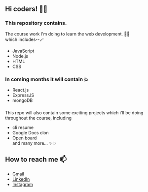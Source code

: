 ## Hi coders! 🙋‍♂️
### This repository contains.
The course work I'm doing to learn the web development. 🧑‍💻 <br/>
which includes--🪄 <br/>
- JavaScript <br/>
- Node.js <br/>
- HTML <br/>
- CSS <br/>
### In coming months it will contain 💥
- React.js <br/>
- ExpressJS <br/>
- mongoDB <br/> 
###
This repo will also contain some exciting projects which i'll be doing throughout the course, including <br/>
- cli resume <br/>
- Google Docs clon <br/>
- Open board <br/>
and many more... ✨✨ <br/>

## How to reach me 📫 
- [Gmail](shivvam029@gmail.com)
- [LinkedIn](www.linkedin.com/in/shivam-sharma-3b6345152)
- [Instagram](https://www.instagram.com/shivam_029/)
